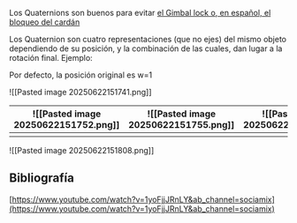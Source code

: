 Los Quaternions son buenos para evitar [el Gimbal lock o, en español, el bloqueo del cardán](https://es.wikipedia.org/wiki/Bloqueo_del_card%C3%A1n)

Los Quaternion son cuatro representaciones (que no ejes) del mismo objeto dependiendo de su posición, y la combinación de las cuales, dan lugar a la rotación final. Ejemplo:

Por defecto, la posición original es w=1

![[Pasted image 20250622151741.png]]


| ![[Pasted image 20250622151752.png]] | ![[Pasted image 20250622151755.png]] | ![[Pasted image 20250622151800.png]] | ![[Pasted image 20250622151804.png]] |
| ------------------------------------ | ------------------------------------ | ------------------------------------ | ------------------------------------ |
|                                      |                                      |                                      |                                      |
![[Pasted image 20250622151808.png]]

## Bibliografía

[https://www.youtube.com/watch?v=1yoFjjJRnLY&ab_channel=sociamix](https://www.youtube.com/watch?v=1yoFjjJRnLY&ab_channel=sociamix)